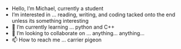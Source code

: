 -  Hello, I’m Michael, currently a student
-  I’m interested in ... reading, writing, and coding tacked onto the end unless its something interesting 
- 🌱 I’m currently learning ... python and C++ 
- 💞️ I’m looking to collaborate on ... anything... anything... 
- 📫 How to reach me ... carrier pigeon 

<!---
gorshift/gorshift is a ✨ special ✨ repository because its `README.md` (this file) appears on your GitHub profile.
You can click the Preview link to take a look at your changes.
--->
